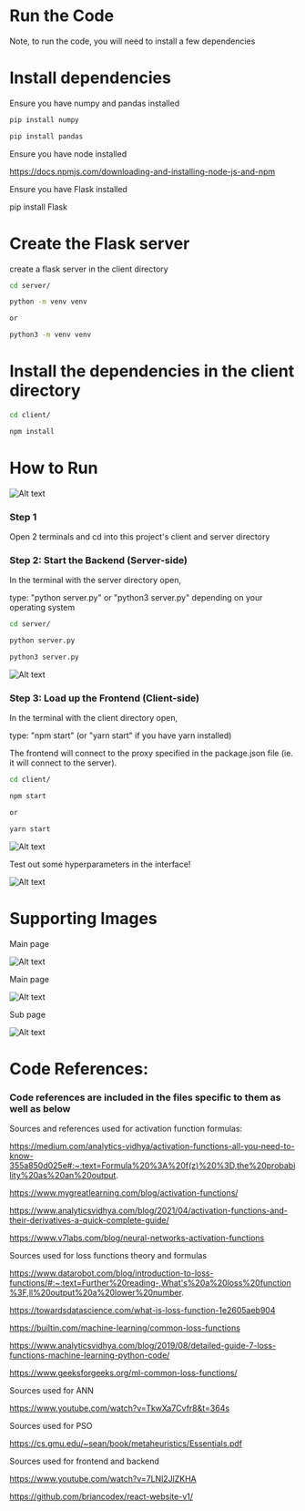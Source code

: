 # Run the Code

Note, to run the code, you will need to install a few dependencies

# Install dependencies

Ensure you have numpy and pandas installed

```bash
pip install numpy

pip install pandas
```

Ensure you have node installed

https://docs.npmjs.com/downloading-and-installing-node-js-and-npm

Ensure you have Flask installed

pip install Flask

# Create the Flask server

create a flask server in the client directory

```bash
cd server/

python -m venv venv

or

python3 -m venv venv
```

# Install the dependencies in the client directory

```bash
cd client/

npm install
```

# How to Run

![Alt text](image.png)

### Step 1

Open 2 terminals and cd into this project's client and server directory

### Step 2: Start the Backend (Server-side)

In the terminal with the server directory open,

type: "python server.py" or "python3 server.py" depending on your operating system

```bash
cd server/

python server.py

python3 server.py
```

![Alt text](image-1.png)

### Step 3: Load up the Frontend (Client-side)

In the terminal with the client directory open,

type: "npm start" (or "yarn start" if you have yarn installed)

The frontend will connect to the proxy specified in the package.json file (ie. it will connect to the server).

```bash
cd client/

npm start

or

yarn start

```

![Alt text](image-2.png)

Test out some hyperparameters in the interface!

![Alt text](image-3.png)

# Supporting Images

Main page

![Alt text](image-4.png)

Main page

![Alt text](image-5.png)

Sub page

![Alt text](image-6.png)

# Code References:

### Code references are included in the files specific to them as well as below

Sources and references used for activation function formulas:

https://medium.com/analytics-vidhya/activation-functions-all-you-need-to-know-355a850d025e#:~:text=Formula%20%3A%20f(z)%20%3D,the%20probability%20as%20an%20output.

https://www.mygreatlearning.com/blog/activation-functions/

https://www.analyticsvidhya.com/blog/2021/04/activation-functions-and-their-derivatives-a-quick-complete-guide/

https://www.v7labs.com/blog/neural-networks-activation-functions

Sources used for loss functions theory and formulas

https://www.datarobot.com/blog/introduction-to-loss-functions/#:~:text=Further%20reading-,What's%20a%20loss%20function%3F,ll%20output%20a%20lower%20number.

https://towardsdatascience.com/what-is-loss-function-1e2605aeb904

https://builtin.com/machine-learning/common-loss-functions

https://www.analyticsvidhya.com/blog/2019/08/detailed-guide-7-loss-functions-machine-learning-python-code/

https://www.geeksforgeeks.org/ml-common-loss-functions/

Sources used for ANN

https://www.youtube.com/watch?v=TkwXa7Cvfr8&t=364s

Sources used for PSO

https://cs.gmu.edu/~sean/book/metaheuristics/Essentials.pdf

Sources used for frontend and backend

https://www.youtube.com/watch?v=7LNl2JlZKHA

https://github.com/briancodex/react-website-v1/
